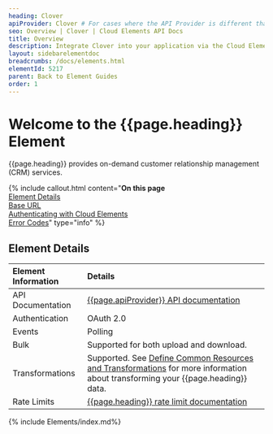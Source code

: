 ```yaml
---
heading: Clover
apiProvider: Clover # For cases where the API Provider is different than the element name. e;g;, ServiceNow vs. ServiceNow Oauth
seo: Overview | Clover | Cloud Elements API Docs
title: Overview
description: Integrate Clover into your application via the Cloud Elements APIs.
layout: sidebarelementdoc
breadcrumbs: /docs/elements.html
elementId: 5217
parent: Back to Element Guides
order: 1
---
```


# Welcome to the {{page.heading}} Element

{{page.heading}} provides on-demand customer relationship management (CRM) services.

{% include callout.html content="<strong>On this page</strong></br><a href=#element-details>Element Details</a></br><a href=#base-url>Base URL</a></br><a href=#authenticating-with-cloud-elements>Authenticating with Cloud Elements</a></br><a href=#error-codes>Error Codes</a>" type="info" %}

## Element Details

| Element Information | Details     |
| :------------- | :------------- |
| API Documentation | [{{page.apiProvider}} API documentation](https://docs.clover.com/) |
| Authentication | OAuth 2.0  |
| Events | Polling |
| Bulk | Supported for both upload and download. |
| Transformations | Supported. See [Define Common Resources and Transformations](https://docs.cloud-elements.com/home/common-object) for more information about transforming your {{page.heading}} data.|
| Rate Limits | [{{page.heading}} rate limit documentation](https://docs.clover.com/build/developer-guidelines/)|

{% include Elements/index.md%}
